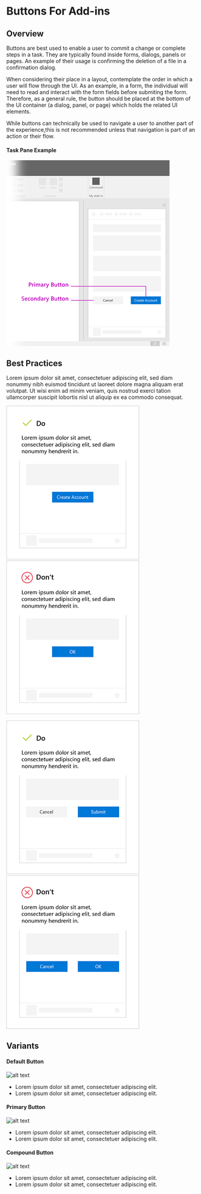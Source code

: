 # Buttons For Add-ins

## Overview

Buttons are best used to enable a user to commit a change or complete steps in a task. They are typically found inside forms, dialogs, panels or pages. An example of their usage is confirming the deletion of a file in a confirmation dialog.

When considering their place in a layout, contemplate the order in which a user will flow through the UI. As an example, in a form, the individual will need to read and interact with the form fields before submiting the form. Therefore, as a general rule, the button should be placed at the bottom of the UI container (a dialog, panel, or page) which holds the related UI elements.

While buttons can technically be used to navigate a user to another part of the experience,this is not recommended unless that navigation is part of an action or their flow.
  
#### Task Pane Example

![alt text](../../images/exampleButtonEdit@430.png)

## Best Practices

Lorem ipsum dolor sit amet, consectetuer adipiscing elit, sed diam nonummy nibh euismod tincidunt ut laoreet dolore magna aliquam erat volutpat. Ut wisi enim ad minim veniam, quis nostrud exerci tation ullamcorper suscipit lobortis nisl ut aliquip ex ea commodo consequat.  

![alt text](../../images/do-01@350.png)
![alt text](../../images/dont-01@350.png)

![alt text](../../images/do-02@350.png)
![alt text](../../images/dont-02@350.png)



## Variants

#### Default Button
![alt text](../../images/default.png)
* Lorem ipsum dolor sit amet, consectetuer adipiscing elit.
* Lorem ipsum dolor sit amet, consectetuer adipiscing elit.

#### Primary Button
![alt text](../../images/primary.png)
* Lorem ipsum dolor sit amet, consectetuer adipiscing elit.
* Lorem ipsum dolor sit amet, consectetuer adipiscing elit.

#### Compound Button
![alt text](../../images/compound.png)
* Lorem ipsum dolor sit amet, consectetuer adipiscing elit.
* Lorem ipsum dolor sit amet, consectetuer adipiscing elit.